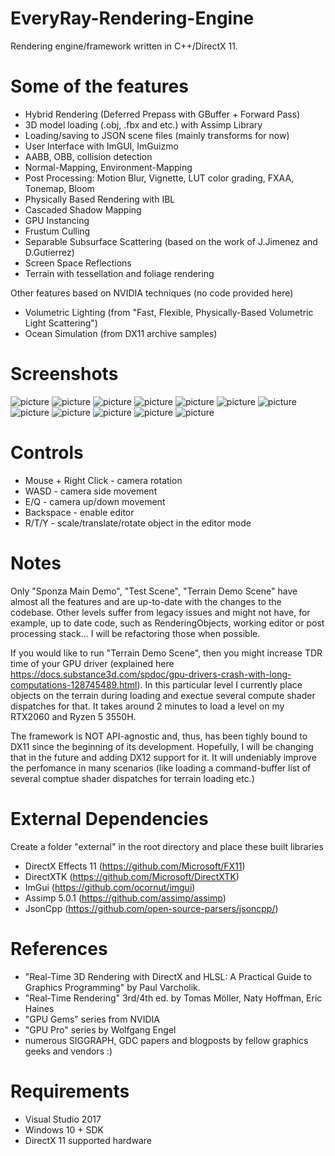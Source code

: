 # EveryRay-Rendering-Engine
Rendering engine/framework written in C++/DirectX 11. 

# Some of the features
- Hybrid Rendering (Deferred Prepass with GBuffer + Forward Pass)
- 3D model loading (.obj, .fbx and etc.) with Assimp Library
- Loading/saving to JSON scene files (mainly transforms for now)
- User Interface with ImGUI, ImGuizmo
- AABB, OBB, collision detection
- Normal-Mapping, Environment-Mapping
- Post Processing: Motion Blur, Vignette, LUT color grading, FXAA, Tonemap, Bloom
- Physically Based Rendering with IBL
- Cascaded Shadow Mapping
- GPU Instancing
- Frustum Culling
- Separable Subsurface Scattering (based on the work of J.Jimenez and D.Gutierrez)
- Screen Space Reflections
- Terrain with tessellation and foliage rendering

Other features based on NVIDIA techniques (no code provided here)
- Volumetric Lighting (from "Fast, Flexible, Physically-Based Volumetric Light Scattering")
- Ocean Simulation (from DX11 archive samples)

# Screenshots

![picture](screenshots/EveryRayEditor.png)
![picture](screenshots/EveryRayPBR.png)
![picture](screenshots/EveryRayCSM.png)
![picture](screenshots/EveryRayInstancing.png)
![picture](screenshots/EveryRayFrustumCulling.png)
![picture](screenshots/EveryRaySSSS.png)
![picture](screenshots/EveryRayPostProcessing.png)
![picture](screenshots/EveryRayWater.png)
![picture](screenshots/EveryRayCollisionDetection.png)
![picture](screenshots/EveryRaySSR.png)
![picture](screenshots/EveryRayTestScene.png)
![picture](screenshots/EveryRayTerrain2.png)

# Controls
- Mouse + Right Click - camera rotation
- WASD - camera side movement
- E/Q - camera up/down movement
- Backspace - enable editor
- R/T/Y - scale/translate/rotate object in the editor mode

# Notes
Only "Sponza Main Demo", "Test Scene", "Terrain Demo Scene" have almost all the features and are up-to-date with the changes to the codebase. Other levels suffer from legacy issues and might not have, for example, up to date code, such as RenderingObjects, working editor or post processing stack... I will be refactoring those when possible. 

If you would like to run "Terrain Demo Scene", then you might increase TDR time of your GPU driver (explained here https://docs.substance3d.com/spdoc/gpu-drivers-crash-with-long-computations-128745489.html). In this particular level I currently place objects on the terrain during loading and exectue several compute shader dispatches for that. It takes around 2 minutes to load a level on my RTX2060 and Ryzen 5 3550H.

The framework is NOT API-agnostic and, thus, has been tighly bound to DX11 since the beginning of its development. Hopefully, I will be changing that in the future and adding DX12 support for it. It will undeniably improve the perfomance in many scenarios (like loading a command-buffer list of several comptue shader dispatches for terrain loading etc.)

# External Dependencies
Create a folder "external" in the root directory and place these built libraries
- DirectX Effects 11 (https://github.com/Microsoft/FX11)
- DirectXTK (https://github.com/Microsoft/DirectXTK)
- ImGui (https://github.com/ocornut/imgui)
- Assimp 5.0.1 (https://github.com/assimp/assimp)
- JsonCpp (https://github.com/open-source-parsers/jsoncpp/)

# References
- "Real-Time 3D Rendering with DirectX and HLSL: A Practical Guide to Graphics Programming" by Paul Varcholik.
- "Real-Time Rendering" 3rd/4th ed. by Tomas Möller, Naty Hoffman, Eric Haines
- "GPU Gems" series from NVIDIA
- "GPU Pro" series by Wolfgang Engel
- numerous SIGGRAPH, GDC papers and blogposts by fellow graphics geeks and vendors :)
 
# Requirements
- Visual Studio 2017
- Windows 10 + SDK
- DirectX 11 supported hardware
